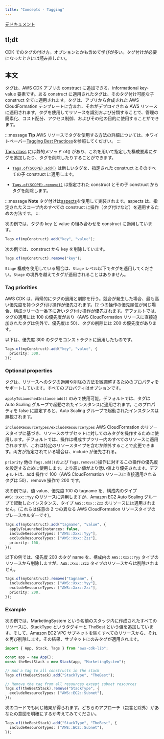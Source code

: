 ```yaml
---
title: "Concepts - Tagging"
---
```


[元ドキュメント](https://docs.aws.amazon.com/cdk/v2/guide/tagging.html)

## tl;dt

CDK でのタグの付け方。オプションとかも含めて学びが多い。タグ付けが必要になったときには読み直したい。

## 本文

タグは、AWS CDK アプリの construct に追加できる、informational key-value 要素です。ある construct に適用されたタグは、そのタグ付け可能な子 construct 全てに適用されます。タグは、アプリから合成された AWS CloudFormation テンプレートに含まれ、それがデプロイされる AWS リソースに適用されます。タグを使用してリソースを識別および分類することで、管理の簡素化、コスト配分、アクセス制御、およびその他の目的に使用することができます。

:::message
**Tip**
AWS リソースでタグを使用する方法の詳細については、ホワイトペーパー[Tagging Best Practices](https://d1.awsstatic.com/whitepapers/aws-tagging-best-practices.pdf)を参照してください。
:::

[Tags class](https://docs.aws.amazon.com/cdk/api/v2/docs/aws-cdk-lib.Tags.html) には静的メソッド of() があり、これを用いて指定した構成要素にタグを追加したり、タグを削除したりすることができます。

- [`Tags.of(SCOPE).add()`](https://docs.aws.amazon.com/cdk/api/v2/docs/aws-cdk-lib.Tags.html#addkey-value-props) は新しいタグを、指定された construct とそのすべての子 construct に適用します。

- [`Tags.of(SCOPE).remove()`](https://docs.aws.amazon.com/cdk/api/v2/docs/aws-cdk-lib.Tags.html#removekey-props) は指定された construct とその子 construct からタグを削除します。

:::message
**Note**
タグ付けは[aspects](./15-concepts-aspects)を使用して実装されます。aspects は、指定されたスコープ内のすべての construct に操作（タグ付けなど）を適用するための方法です。
:::

次の例では、タグの key と value の組み合わせを construct に適用しています。

```ts
Tags.of(myConstruct).add("key", "value");
```

次の例では、construct から key を削除しています。

```ts
Tags.of(myConstruct).remove("key");
```

`Stage` 構成を使用している場合は、`Stage` レベル以下でタグを適用してください。`Stage` の境界を越えてタグが適用されることはありません。

### Tag priorities

AWS CDK は、再帰的にタグの適用と削除を行う。競合が発生した場合、最も高い優先度を持つタグ付け操作が優先されます。(2 つの操作の優先順位が同じ場合、構成ツリーの一番下に近いタグ付け操作が優先されます。デフォルトでは、タグの適用には 100 の優先度があり（AWS CloudFormation リソースに直接追加されたタグは例外で、優先度は 50）、タグの削除には 200 の優先度があります。

以下は、優先度 300 のタグをコンストラクトに適用したものです。

```ts
Tags.of(myConstruct).add("key", "value", {
  priority: 300,
});
```

### Optional properties

タグは、リソースへのタグの適用や削除の方法を微調整するためのプロパティをサポートしています。すべてのプロパティはオプションです。

`applyToLaunchedInstance`
`add()` のみで使用可能。デフォルトでは、タグは Auto Scaling グループで起動されたインスタンスに適用されます。このプロパティを false に設定すると、Auto Scaling グループで起動されたインスタンスは無視されます。

`includeResourceTypes/excludeResourceTypes`
AWS CloudFormation のリソースタイプに基づき、リソースのサブセットに対してのみタグを操作するために使用します。デフォルトでは、操作は構成サブツリー内のすべてのリソースに適用されますが、これは特定のリソースタイプを含むか除外することで変更できます。両方が指定されている場合は、include が優先される。

`priority`
他の `Tags.add()`および `Tags.remove()`操作に対するこの操作の優先度を設定するために使用します。より高い値がより低い値より優先されます。デフォルトは、add 操作で 100（AWS CloudFormation リソースに直接適用されるタグは 50）、remove 操作で 200 です。

次の例では、値 value、優先度 100 の tagname を、構成内のタイプ `AWS::Xxx::Yyy` のリソースに適用しますが、Amazon EC2 Auto Scaling グループで起動したインスタンス、タイプ `AWS::Xxx::Zzz` のリソースには適用されません。(これらは任意の 2 つの異なる AWS CloudFormation リソースタイプのプレースホルダーです)。

```ts
Tags.of(myConstruct).add("tagname", "value", {
  applyToLaunchedInstances: false,
  includeResourceTypes: ["AWS::Xxx::Yyy"],
  excludeResourceTypes: ["AWS::Xxx::Zzz"],
  priority: 100,
});
```

以下の例では、優先度 200 のタグ name を、構成内の `AWS::Xxx::Yyy` タイプのリソースから削除しますが、`AWS::Xxx::Zzz` タイプのリソースからは削除されません。

```ts
Tags.of(myConstruct).remove("tagname", {
  includeResourceTypes: ["AWS::Xxx::Yyy"],
  excludeResourceTypes: ["AWS::Xxx::Zzz"],
  priority: 200,
});
```

### Example

次の例では、MarketingSystem という名前のスタック内に作成されたすべてのリソースに、StackType というタグキーと TheBest という値を追加しています。そして、Amazon EC2 VPC サブネットを除くすべてのリソースから、それを再び削除します。その結果、サブネットにのみタグが適用されます。

```ts
import { App, Stack, Tags } from "aws-cdk-lib";

const app = new App();
const theBestStack = new Stack(app, "MarketingSystem");

// Add a tag to all constructs in the stack
Tags.of(theBestStack).add("StackType", "TheBest");

// Remove the tag from all resources except subnet resources
Tags.of(theBestStack).remove("StackType", {
  excludeResourceTypes: ["AWS::EC2::Subnet"],
});
```

次のコードでも同じ結果が得られます。どちらのアプローチ（包含と除外）があなたの意図を明確にするか考えてみてください。

```ts
Tags.of(theBestStack).add("StackType", "TheBest", {
  includeResourceTypes: ["AWS::EC2::Subnet"],
});
```
